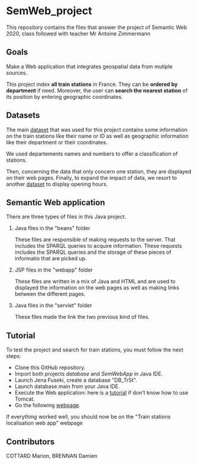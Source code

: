 # SemWeb_project

This repository contains the files that answer the project of Semantic Web 2020, class followed with teacher Mr Antoine Zimmermann

## Goals

Make a Web application that integrates geospatial data from mutiple sources.

This project index **all train stations** in France. They can be **ordered by department** if need. Moreover, the user can **search the nearest station** of its position by entering geographic coordinates.

## Datasets

The main [dataset](https://github.com/Ewyd/SemWeb_project/blob/main/donnees/referentiel-gares-voyageurs.csv) that was used for this project contains some information on the train stations like their name or ID as well as geographic information like their department or their coordinates.

We used departements names and numbers to offer a classification of stations.

Then, concerning the data that only concern one station, they are displayed on their web pages. Finally, to expand the impact of data, we resort to another [dataset](https://github.com/Ewyd/SemWeb_project/blob/main/donnees/horaires-des-gares1.csv) to display opening hours.

## Semantic Web application

There are three types of files in this Java project.

1. Java files in the "beans" folder

    These files are responsible of making requests to the server. That includes the SPARQL queries to acquire information. These requests includes the SPARQL queries and the storage of these pieces of informatio that are picked up.

2. JSP files in the "webapp" folder

    These files are written in a mix of Java and HTML and are used to displayed the information on the web pages as well as making links between the different pages.

3. Java files in the "servlet" folder

    These files made the link the two previous kind of files.


## Tutorial

To test the project and search for train stations, you must follow the next steps:
- Clone this GitHub repository.
- Import both projects *database* and *SemWebApp* in Java IDE.
- Launch Jena Fuseki, create a database "DB_TrSt".
- Launch database.main from your Java IDE.
- Execute the Web application: here is a [tutorial](https://o7planning.org/fr/10133/executez-l-application-web-java-maven-dans-tomcat-maven-plugin) if don't know how to use Tomcat.
- Go the following [webpage](localhost:8080/SemWebApp).

If everything worked well, you should now be on the "Train stations localisation web app" webpage


## Contributors
COTTARD Marion, BRENNAN Damien
